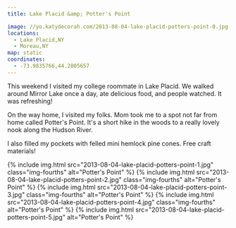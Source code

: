 ```yaml
---
title: Lake Placid &amp; Potter's Point

image: //yo.katydecorah.com/2013-08-04-lake-placid-potters-point-0.jpg
locations:
  - Lake Placid,NY
  - Moreau,NY
map: static
coordinates:
  - -73.9835766,44.2805657
---
```


This weekend I visited my college roommate in Lake Placid. We walked around Mirror Lake once a day, ate delicious food, and people watched. It was refreshing!

On the way home, I visited my folks. Mom took me to a spot not far from home called Potter's Point. It's a short hike in the woods to a really lovely nook along the Hudson River.

I also filled my pockets with felled mini hemlock pine cones. Free craft materials!

<div class="photos">
{% include img.html src="2013-08-04-lake-placid-potters-point-1.jpg" class="img-fourths" alt="Potter's Point" %}
{% include img.html src="2013-08-04-lake-placid-potters-point-2.jpg" class="img-fourths" alt="Potter's Point" %}
{% include img.html src="2013-08-04-lake-placid-potters-point-3.jpg" class="img-fourths" alt="Potter's Point" %}
{% include img.html src="2013-08-04-lake-placid-potters-point-4.jpg" class="img-fourths" alt="Potter's Point" %}
{% include img.html src="2013-08-04-lake-placid-potters-point-5.jpg" alt="Potter's Point" %}
</div>
